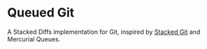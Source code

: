 # Queued Git

A Stacked Diffs implementation for Git, inspired by [Stacked Git] and Mercurial
Queues.

[Stacked Git]: https://github.com/stacked-git/stgit
